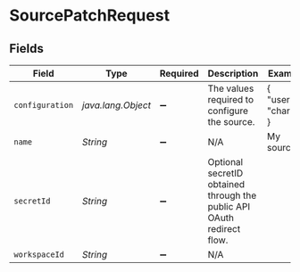# SourcePatchRequest


## Fields

| Field                                                                  | Type                                                                   | Required                                                               | Description                                                            | Example                                                                |
| ---------------------------------------------------------------------- | ---------------------------------------------------------------------- | ---------------------------------------------------------------------- | ---------------------------------------------------------------------- | ---------------------------------------------------------------------- |
| `configuration`                                                        | *java.lang.Object*                                                     | :heavy_minus_sign:                                                     | The values required to configure the source.                           | {<br/>"user": "charles"<br/>}                                          |
| `name`                                                                 | *String*                                                               | :heavy_minus_sign:                                                     | N/A                                                                    | My source                                                              |
| `secretId`                                                             | *String*                                                               | :heavy_minus_sign:                                                     | Optional secretID obtained through the public API OAuth redirect flow. |                                                                        |
| `workspaceId`                                                          | *String*                                                               | :heavy_minus_sign:                                                     | N/A                                                                    |                                                                        |